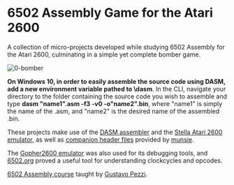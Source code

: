 # 6502 Assembly Game for the Atari 2600
A collection of micro-projects developed while studying 6502 Assembly for the Atari 2600, culminating in a simple yet complete bomber game.

![0-bomber](https://github.com/Nico-Posateri/6502-assembly-game/assets/141705409/425c29c7-d118-4841-a713-c0e0aa15c00e)

**On Windows 10, in order to easily assemble the source code using DASM, add a new environment variable pathed to \dasm**. In the CLI, navigate your directory to the folder containing the source code you wish to assemble and type **dasm "name1".asm -f3 -v0 -o"name2".bin**, where "name1" is simply the name of the .asm, and "name2" is the desired name of the assembled .bin.

These projects make use of the [DASM assembler](https://dasm-assembler.github.io/) and the [Stella Atari 2600 emulator](https://stella-emu.github.io/), as well as [companion header files](https://github.com/munsie/dasm/tree/master/machines/atari2600) provided by [munsie](https://github.com/munsie).

The [Gopher2600 emulator](https://github.com/JetSetIlly/Gopher2600) was also used for its debugging tools, and [6502.org](http://www.6502.org/tutorials/6502opcodes.html) proved a useful tool for understanding clockcycles and opcodes.

[6502 Assembly course](https://www.udemy.com/course/programming-games-for-the-atari-2600/) taught by [Gustavo Pezzi](https://github.com/gustavopezzi).
